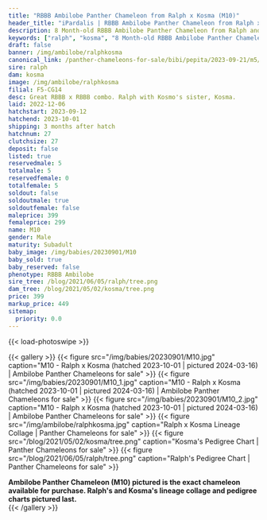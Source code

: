 ```yaml
---
title: "RBBB Ambilobe Panther Chameleon from Ralph x Kosma (M10)"
header_title: "iPardalis | RBBB Ambilobe Panther Chameleon from Ralph x Kosma | M10"
description: 8 Month-old RBBB Ambilobe Panther Chameleon from Ralph and Kosma. Great RBBB x RBBB combo. Ralph with Kosmo's sister, Kosma. We've included sire and dam dendrograms if available, but you can view our Ralph or Kosma breeder pages for more information.
keywords: ["ralph", "kosma", "8 Month-old RBBB Ambilobe Panther Chameleon", "baby chameleons for sale", "buy panther chameleon", "panther for sale", "ambilobe panther chameleons for sale", "ambilobe panther chameleon for sale"]
draft: false
banner: /img/ambilobe/ralphkosma
canonical_link: /panther-chameleons-for-sale/bibi/pepita/2023-09-21/m5/
sire: ralph
dam: kosma
image: /img/ambilobe/ralphkosma
filial: F5-CG14
desc: Great RBBB x RBBB combo. Ralph with Kosmo's sister, Kosma.
laid: 2022-12-06
hatchstart: 2023-09-12
hatchend: 2023-10-01
shipping: 3 months after hatch
hatchnum: 27
clutchsize: 27
deposit: false
listed: true
reservedmale: 5
totalmale: 5
reservedfemale: 0
totalfemale: 5
soldout: false
soldoutmale: true
soldoutfemale: false
maleprice: 399
femaleprice: 299
name: M10
gender: Male
maturity: Subadult
baby_image: /img/babies/20230901/M10
baby_sold: true
baby_reserved: false
phenotype: RBBB Ambilobe
sire_tree: /blog/2021/06/05/ralph/tree.png
dam_tree: /blog/2021/05/02/kosma/tree.png
price: 399
markup_price: 449
sitemap: 
  priority: 0.0
---
```


{{< load-photoswipe >}}

{{< gallery >}}
  {{< figure src="/img/babies/20230901/M10.jpg" caption="M10 - Ralph x Kosma (hatched 2023-10-01 | pictured 2024-03-16) | Ambilobe Panther Chameleons for sale" >}}
  {{< figure src="/img/babies/20230901/M10_1.jpg" caption="M10 - Ralph x Kosma (hatched 2023-10-01 | pictured 2024-03-16) | Ambilobe Panther Chameleons for sale" >}}
  {{< figure src="/img/babies/20230901/M10_2.jpg" caption="M10 - Ralph x Kosma (hatched 2023-10-01 | pictured 2024-03-16) | Ambilobe Panther Chameleons for sale" >}}
  {{< figure src="/img/ambilobe/ralphkosma.jpg" caption="Ralph x Kosma Lineage Collage | Panther Chameleons for sale" >}}
  {{< figure src="/blog/2021/05/02/kosma/tree.png" caption="Kosma's Pedigree Chart | Panther Chameleons for sale" >}}
  {{< figure src="/blog/2021/06/05/ralph/tree.png" caption="Ralph's Pedigree Chart | Panther Chameleons for sale" >}}
  <figcaption itemprop="description"><strong>Ambilobe Panther Chameleon (M10) pictured is the exact chameleon available for purchase. Ralph's and Kosma's lineage collage and pedigree charts pictured last.</strong></figcaption>
{{< /gallery >}}
